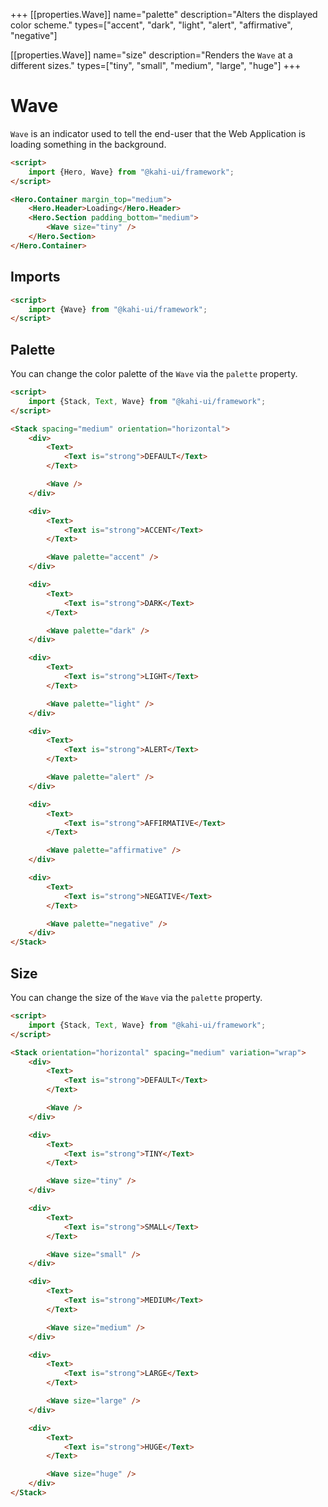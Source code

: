 +++
[[properties.Wave]]
name="palette"
description="Alters the displayed color scheme."
types=["accent", "dark", "light", "alert", "affirmative", "negative"]

[[properties.Wave]]
name="size"
description="Renders the <code>Wave</code> at a different sizes."
types=["tiny", "small", "medium", "large", "huge"]
+++

# Wave

`Wave` is an indicator used to tell the end-user that the Web Application is loading something in the background.

```html repl Wave Preview
<script>
    import {Hero, Wave} from "@kahi-ui/framework";
</script>

<Hero.Container margin_top="medium">
    <Hero.Header>Loading</Hero.Header>
    <Hero.Section padding_bottom="medium">
        <Wave size="tiny" />
    </Hero.Section>
</Hero.Container>
```

## Imports

```html default Wave Imports
<script>
    import {Wave} from "@kahi-ui/framework";
</script>
```

## Palette

You can change the color palette of the `Wave` via the `palette` property.

```html repl Wave Palette
<script>
    import {Stack, Text, Wave} from "@kahi-ui/framework";
</script>

<Stack spacing="medium" orientation="horizontal">
    <div>
        <Text>
            <Text is="strong">DEFAULT</Text>
        </Text>

        <Wave />
    </div>

    <div>
        <Text>
            <Text is="strong">ACCENT</Text>
        </Text>

        <Wave palette="accent" />
    </div>

    <div>
        <Text>
            <Text is="strong">DARK</Text>
        </Text>

        <Wave palette="dark" />
    </div>

    <div>
        <Text>
            <Text is="strong">LIGHT</Text>
        </Text>

        <Wave palette="light" />
    </div>

    <div>
        <Text>
            <Text is="strong">ALERT</Text>
        </Text>

        <Wave palette="alert" />
    </div>

    <div>
        <Text>
            <Text is="strong">AFFIRMATIVE</Text>
        </Text>

        <Wave palette="affirmative" />
    </div>

    <div>
        <Text>
            <Text is="strong">NEGATIVE</Text>
        </Text>

        <Wave palette="negative" />
    </div>
</Stack>
```

## Size

You can change the size of the `Wave` via the `palette` property.

```html repl Wave Size
<script>
    import {Stack, Text, Wave} from "@kahi-ui/framework";
</script>

<Stack orientation="horizontal" spacing="medium" variation="wrap">
    <div>
        <Text>
            <Text is="strong">DEFAULT</Text>
        </Text>

        <Wave />
    </div>

    <div>
        <Text>
            <Text is="strong">TINY</Text>
        </Text>

        <Wave size="tiny" />
    </div>

    <div>
        <Text>
            <Text is="strong">SMALL</Text>
        </Text>

        <Wave size="small" />
    </div>

    <div>
        <Text>
            <Text is="strong">MEDIUM</Text>
        </Text>

        <Wave size="medium" />
    </div>

    <div>
        <Text>
            <Text is="strong">LARGE</Text>
        </Text>

        <Wave size="large" />
    </div>

    <div>
        <Text>
            <Text is="strong">HUGE</Text>
        </Text>

        <Wave size="huge" />
    </div>
</Stack>
```
